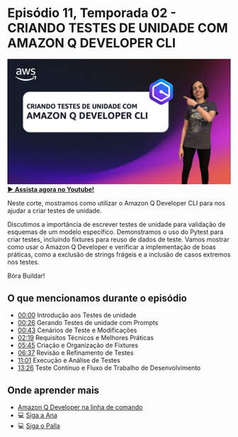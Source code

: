 # Episódio 11, Temporada 02 - CRIANDO TESTES DE UNIDADE COM AMAZON Q DEVELOPER CLI

[![YouTube video thumbnail](./thumb.jpg)](https://bit.ly/cdbe-s02e11)
**[&#x25b6; Assista agora no Youtube!](https://bit.ly/cdbe-s02e11)**

Neste corte, mostramos como utilizar o Amazon Q Developer CLI para nos ajudar a criar testes de unidade.

Discutimos a importância de escrever testes de unidade para validação de esquemas de um modelo específico. Demonstramos o uso do Pytest para criar testes, incluindo fixtures para reuso de dados de teste. Vamos mostrar como usar o Amazon Q Developer e verificar a implementação de boas práticas, como a exclusão de strings frágeis e a inclusão de casos extremos nos testes. 

Bóra Buildar!

## O que mencionamos durante o episódio

* [00:00](https://youtu.be/HgwqYjkfaQ0?t=0) Introdução aos Testes de unidade
* [00:26](https://youtu.be/HgwqYjkfaQ0?t=26) Gerando Testes de unidade com Prompts
* [00:43](https://youtu.be/HgwqYjkfaQ0?t=43) Cenários de Teste e Modificações
* [02:19](https://youtu.be/HgwqYjkfaQ0?t=139) Requisitos Técnicos e Melhores Práticas
* [05:45](https://youtu.be/HgwqYjkfaQ0?t=345) Criação e Organização de Fixtures
* [06:37](https://youtu.be/HgwqYjkfaQ0?t=397) Revisão e Refinamento de Testes
* [11:01](https://youtu.be/HgwqYjkfaQ0?t=661) Execução e Análise de Testes
* [13:26](https://youtu.be/HgwqYjkfaQ0?t=806) Teste Contínuo e Fluxo de Trabalho de Desenvolvimento

## Onde aprender mais

- [Amazon Q Developer na linha de comando](https://bit.ly/amazon-q-dev-brasil)
- 💻 [Siga a Ana](https://www.linkedin.com/in/analuizacunha/)
- 💻 [Siga o Palla](https://www.linkedin.com/in/mfpalladino/)
